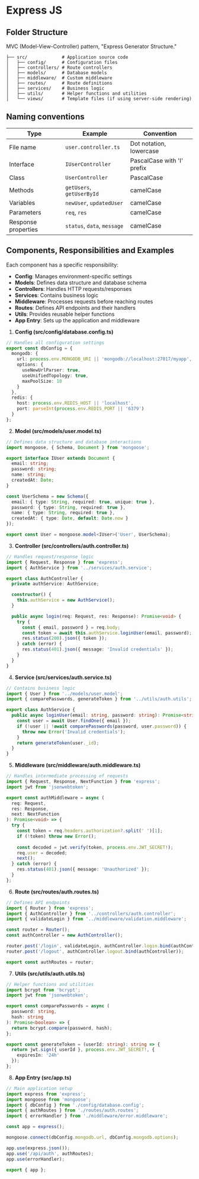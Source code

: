 # Express JS

## Folder Structure

MVC (Model-View-Controller) pattern, "Express Generator Structure."
```text
├── src/             # Application source code
│   ├── config/      # Configuration files
│   ├── controllers/ # Route controllers
│   ├── models/      # Database models
│   ├── middleware/  # Custom middleware
│   ├── routes/      # Route definitions
│   ├── services/    # Business logic
│   ├── utils/       # Helper functions and utilities
│   └── views/       # Template files (if using server-side rendering)
```

## Naming conventions

| Type | Example | Convention |
|------|---------|------------|
| File name | `user.controller.ts` | Dot notation, lowercase |
| Interface | `IUserController` | PascalCase with 'I' prefix |
| Class | `UserController` | PascalCase |
| Methods | `getUsers`, `getUserById` | camelCase |
| Variables | `newUser`, `updatedUser` | camelCase |
| Parameters | `req`, `res` | camelCase |
| Response properties | `status`, `data`, `message` | camelCase |


## Components, Responsibilities and Examples

Each component has a specific responsibility:
- **Config**: Manages environment-specific settings
- **Models**: Defines data structure and database schema
- **Controllers**: Handles HTTP requests/responses
- **Services**: Contains business logic
- **Middleware**: Processes requests before reaching routes
- **Routes**: Defines API endpoints and their handlers
- **Utils**: Provides reusable helper functions
- **App Entry**: Sets up the application and middleware

1. **Config (src/config/database.config.ts)**
```typescript
// Handles all configuration settings
export const dbConfig = {
  mongodb: {
    url: process.env.MONGODB_URI || 'mongodb://localhost:27017/myapp',
    options: {
      useNewUrlParser: true,
      useUnifiedTopology: true,
      maxPoolSize: 10
    }
  },
  redis: {
    host: process.env.REDIS_HOST || 'localhost',
    port: parseInt(process.env.REDIS_PORT || '6379')
  }
};
```

2. **Model (src/models/user.model.ts)**
```typescript
// Defines data structure and database interactions
import mongoose, { Schema, Document } from 'mongoose';

export interface IUser extends Document {
  email: string;
  password: string;
  name: string;
  createdAt: Date;
}

const UserSchema = new Schema({
  email: { type: String, required: true, unique: true },
  password: { type: String, required: true },
  name: { type: String, required: true },
  createdAt: { type: Date, default: Date.now }
});

export const User = mongoose.model<IUser>('User', UserSchema);
```

3. **Controller (src/controllers/auth.controller.ts)**
```typescript
// Handles request/response logic
import { Request, Response } from 'express';
import { AuthService } from '../services/auth.service';

export class AuthController {
  private authService: AuthService;

  constructor() {
    this.authService = new AuthService();
  }

  public async login(req: Request, res: Response): Promise<void> {
    try {
      const { email, password } = req.body;
      const token = await this.authService.loginUser(email, password);
      res.status(200).json({ token });
    } catch (error) {
      res.status(401).json({ message: 'Invalid credentials' });
    }
  }
}
```

4. **Service (src/services/auth.service.ts)**
```typescript
// Contains business logic
import { User } from '../models/user.model';
import { comparePasswords, generateToken } from '../utils/auth.utils';

export class AuthService {
  public async loginUser(email: string, password: string): Promise<string> {
    const user = await User.findOne({ email });
    if (!user || !await comparePasswords(password, user.password)) {
      throw new Error('Invalid credentials');
    }
    return generateToken(user._id);
  }
}
```

5. **Middleware (src/middleware/auth.middleware.ts)**
```typescript
// Handles intermediate processing of requests
import { Request, Response, NextFunction } from 'express';
import jwt from 'jsonwebtoken';

export const authMiddleware = async (
  req: Request,
  res: Response,
  next: NextFunction
): Promise<void> => {
  try {
    const token = req.headers.authorization?.split(' ')[1];
    if (!token) throw new Error();
    
    const decoded = jwt.verify(token, process.env.JWT_SECRET!);
    req.user = decoded;
    next();
  } catch (error) {
    res.status(401).json({ message: 'Unauthorized' });
  }
};
```

6. **Route (src/routes/auth.routes.ts)**
```typescript
// Defines API endpoints
import { Router } from 'express';
import { AuthController } from '../controllers/auth.controller';
import { validateLogin } from '../middleware/validation.middleware';

const router = Router();
const authController = new AuthController();

router.post('/login', validateLogin, authController.login.bind(authController));
router.post('/logout', authController.logout.bind(authController));

export const authRoutes = router;
```

7. **Utils (src/utils/auth.utils.ts)**
```typescript
// Helper functions and utilities
import bcrypt from 'bcrypt';
import jwt from 'jsonwebtoken';

export const comparePasswords = async (
  password: string,
  hash: string
): Promise<boolean> => {
  return bcrypt.compare(password, hash);
};

export const generateToken = (userId: string): string => {
  return jwt.sign({ userId }, process.env.JWT_SECRET!, {
    expiresIn: '24h'
  });
};
```

8. **App Entry (src/app.ts)**
```typescript
// Main application setup
import express from 'express';
import mongoose from 'mongoose';
import { dbConfig } from './config/database.config';
import { authRoutes } from './routes/auth.routes';
import { errorHandler } from './middleware/error.middleware';

const app = express();

mongoose.connect(dbConfig.mongodb.url, dbConfig.mongodb.options);

app.use(express.json());
app.use('/api/auth', authRoutes);
app.use(errorHandler);

export { app };
```

